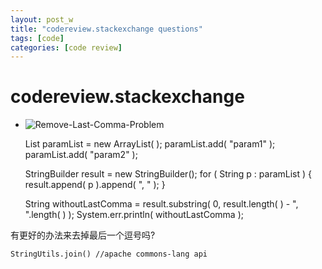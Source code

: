 ```yaml
---
layout: post_w
title: "codereview.stackexchange questions"
tags: [code] 
categories: [code review]
---
```


# codereview.stackexchange

* ![Remove-Last-Comma-Problem](http://codereview.stackexchange.com/questions/1973/remove-last-comma-problem)

	List<String> paramList = new ArrayList<String>( );
	paramList.add( "param1" );
	paramList.add( "param2" );

	StringBuilder result = new StringBuilder();
	for ( String p : paramList )
	{
	  result.append( p ).append( ", " );
	}

	String withoutLastComma = result.substring( 0, result.length( ) - ", ".length( ) );
	System.err.println( withoutLastComma );

有更好的办法来去掉最后一个逗号吗?

	StringUtils.join() //apache commons-lang api

